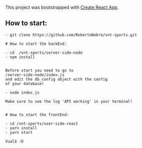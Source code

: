 This project was bootstrapped with [Create React App](https://github.com/facebook/create-react-app).

## How to start:
    
    - git clone https://github.com/RobertoNobre/vnt-sports.git

    # How to start the backEnd:
    
    - cd  /vnt-sports/server-side-node
    - npm install
    

    Before start you need to go to 
    /server-side-node/index.js 
    and edit the db_config object with the config
    of your database!

    - node index.js

    Make sure to see the log 'API working' in your terminal!


    # How to start the frontEnd:

    - cd /vnt-sports/user-side-react
    - yarn install
    - yarn start

    Vualá :D
    